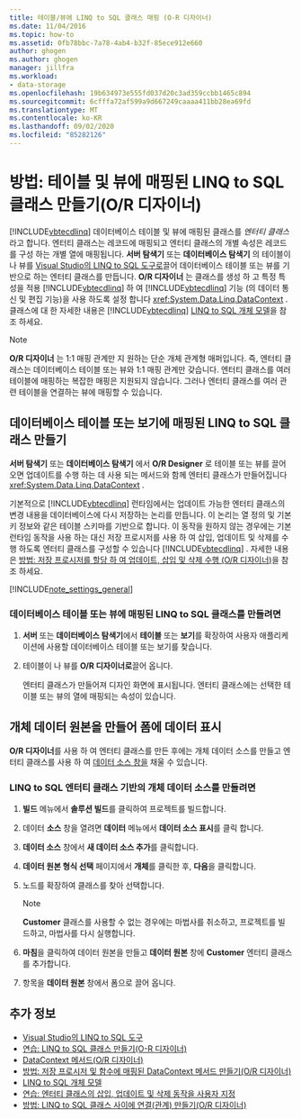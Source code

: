 ```yaml
---
title: 테이블/뷰에 LINQ to SQL 클래스 매핑 (O-R 디자이너)
ms.date: 11/04/2016
ms.topic: how-to
ms.assetid: 0fb78bbc-7a78-4ab4-b32f-85ece912e660
author: ghogen
ms.author: ghogen
manager: jillfra
ms.workload:
- data-storage
ms.openlocfilehash: 19b634973e555fd037d20c3ad359ccbb1465c894
ms.sourcegitcommit: 6cfffa72af599a9d667249caaaa411bb28ea69fd
ms.translationtype: MT
ms.contentlocale: ko-KR
ms.lasthandoff: 09/02/2020
ms.locfileid: "85282126"
---
```

# <a name="how-to-create-linq-to-sql-classes-mapped-to-tables-and-views-or-designer"></a>방법: 테이블 및 뷰에 매핑된 LINQ to SQL 클래스 만들기(O/R 디자이너)

[!INCLUDE[vbtecdlinq](../data-tools/includes/vbtecdlinq_md.md)] 데이터베이스 테이블 및 뷰에 매핑된 클래스를 *엔터티 클래스*라고 합니다. 엔터티 클래스는 레코드에 매핑되고 엔터티 클래스의 개별 속성은 레코드를 구성 하는 개별 열에 매핑됩니다. **서버 탐색기** 또는 **데이터베이스 탐색기** 의 테이블이 나 뷰를 [Visual Studio의 LINQ to SQL 도구로](../data-tools/linq-to-sql-tools-in-visual-studio2.md)끌어 데이터베이스 테이블 또는 뷰를 기반으로 하는 엔터티 클래스를 만듭니다. **O/R 디자이너** 는 클래스를 생성 하 고 특정 특성을 적용 [!INCLUDE[vbtecdlinq](../data-tools/includes/vbtecdlinq_md.md)] 하 여 [!INCLUDE[vbtecdlinq](../data-tools/includes/vbtecdlinq_md.md)] 기능 (의 데이터 통신 및 편집 기능)을 사용 하도록 설정 합니다 <xref:System.Data.Linq.DataContext> . 클래스에 대 한 자세한 내용은 [!INCLUDE[vbtecdlinq](../data-tools/includes/vbtecdlinq_md.md)] [LINQ to SQL 개체 모델](/dotnet/framework/data/adonet/sql/linq/the-linq-to-sql-object-model)을 참조 하세요.

> [!NOTE]
> **O/R 디자이너** 는 1:1 매핑 관계만 지 원하는 단순 개체 관계형 매퍼입니다. 즉, 엔터티 클래스는 데이터베이스 테이블 또는 뷰와 1:1 매핑 관계만 갖습니다. 엔터티 클래스를 여러 테이블에 매핑하는 복잡한 매핑은 지원되지 않습니다. 그러나 엔터티 클래스를 여러 관련 테이블을 연결하는 뷰에 매핑할 수 있습니다.

## <a name="create-linq-to-sql-classes-that-are-mapped-to-database-tables-or-views"></a>데이터베이스 테이블 또는 보기에 매핑된 LINQ to SQL 클래스 만들기

**서버 탐색기** 또는 **데이터베이스 탐색기** 에서 **O/R Designer** 로 테이블 또는 뷰를 끌어 오면 업데이트를 수행 하는 데 사용 되는 메서드와 함께 엔터티 클래스가 만들어집니다 <xref:System.Data.Linq.DataContext> .

기본적으로 [!INCLUDE[vbtecdlinq](../data-tools/includes/vbtecdlinq_md.md)] 런타임에서는 업데이트 가능한 엔터티 클래스의 변경 내용을 데이터베이스에 다시 저장하는 논리를 만듭니다. 이 논리는 열 정의 및 기본 키 정보와 같은 테이블 스키마를 기반으로 합니다. 이 동작을 원하지 않는 경우에는 기본 런타임 동작을 사용 하는 대신 저장 프로시저를 사용 하 여 삽입, 업데이트 및 삭제를 수행 하도록 엔터티 클래스를 구성할 수 있습니다 [!INCLUDE[vbtecdlinq](../data-tools/includes/vbtecdlinq_md.md)] . 자세한 내용은 [방법: 저장 프로시저를 할당 하 여 업데이트, 삽입 및 삭제 수행 (O/R 디자이너)](../data-tools/how-to-assign-stored-procedures-to-perform-updates-inserts-and-deletes-o-r-designer.md)을 참조 하세요.

[!INCLUDE[note_settings_general](../data-tools/includes/note_settings_general_md.md)]

### <a name="to-create-linq-to-sql-classes-that-are-mapped-to-database-tables-or-views"></a>데이터베이스 테이블 또는 뷰에 매핑된 LINQ to SQL 클래스를 만들려면

1. **서버** 또는 **데이터베이스 탐색기**에서 **테이블** 또는 **보기**를 확장하여 사용자 애플리케이션에 사용할 데이터베이스 테이블 또는 보기를 찾습니다.

2. 테이블이 나 뷰를 **O/R 디자이너로**끌어 옵니다.

     엔터티 클래스가 만들어져 디자인 화면에 표시됩니다. 엔터티 클래스에는 선택한 테이블 또는 뷰의 열에 매핑되는 속성이 있습니다.

## <a name="create-an-object-data-source-and-display-the-data-on-a-form"></a>개체 데이터 원본을 만들어 폼에 데이터 표시

**O/R 디자이너**를 사용 하 여 엔터티 클래스를 만든 후에는 개체 데이터 소스를 만들고 엔터티 클래스를 사용 하 여 [데이터 소스 창을](add-new-data-sources.md#data-sources-window) 채울 수 있습니다.

### <a name="to-create-an-object-data-source-based-on-linq-to-sql-entity-classes"></a>LINQ to SQL 엔터티 클래스 기반의 개체 데이터 소스를 만들려면

1. **빌드** 메뉴에서 **솔루션 빌드**를 클릭하여 프로젝트를 빌드합니다.

2. 데이터 **소스** 창을 열려면 **데이터** 메뉴에서 **데이터 소스 표시**를 클릭 합니다.

3. **데이터 소스** 창에서 **새 데이터 소스 추가**를 클릭합니다.

4. **데이터 원본 형식 선택** 페이지에서 **개체**를 클릭한 후, **다음**을 클릭합니다.

5. 노드를 확장하여 클래스를 찾아 선택합니다.

    > [!NOTE]
    > **Customer** 클래스를 사용할 수 없는 경우에는 마법사를 취소하고, 프로젝트를 빌드하고, 마법사를 다시 실행합니다.

6. **마침**을 클릭하여 데이터 원본을 만들고 **데이터 원본** 창에 **Customer** 엔터티 클래스를 추가합니다.

7. 항목을 **데이터 원본** 창에서 폼으로 끌어 옵니다.

## <a name="see-also"></a>추가 정보

- [Visual Studio의 LINQ to SQL 도구](../data-tools/linq-to-sql-tools-in-visual-studio2.md)
- [연습: LINQ to SQL 클래스 만들기(O-R 디자이너)](how-to-create-linq-to-sql-classes-mapped-to-tables-and-views-o-r-designer.md)
- [DataContext 메서드(O/R 디자이너)](../data-tools/datacontext-methods-o-r-designer.md)
- [방법: 저장 프로시저 및 함수에 매핑된 DataContext 메서드 만들기(O/R 디자이너)](../data-tools/how-to-create-datacontext-methods-mapped-to-stored-procedures-and-functions-o-r-designer.md)
- [LINQ to SQL 개체 모델](/dotnet/framework/data/adonet/sql/linq/the-linq-to-sql-object-model)
- [연습: 엔터티 클래스의 삽입, 업데이트 및 삭제 동작을 사용자 지정](../data-tools/walkthrough-customizing-the-insert-update-and-delete-behavior-of-entity-classes.md)
- [방법: LINQ to SQL 클래스 사이에 연결(관계) 만들기(O/R 디자이너)](../data-tools/how-to-create-an-association-relationship-between-linq-to-sql-classes-o-r-designer.md)
